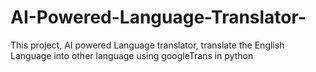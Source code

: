 # AI-Powered-Language-Translator-
This project, AI powered Language translator, translate the English Language into other language using googleTrans in python 
